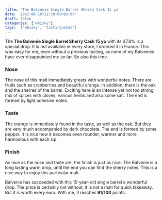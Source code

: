 ```yaml
---
title: 'The Balvenie Single Barrel Sherry Cask 15 yo'
date: '2022-08-19T22:30:00+02:00'
draft: false
categories: ['whisky']
tags:  ['whisky', 'tastingnotes']
---
```


The **The Balvenie Single Barrel Sherry Cask 15 yo** with its 47.8% is a special drop. It is not available in every store, I ordered it in France. This was easy for me, even without a previous tasting, as none of my Balvenies have ever disappointed me so far. So also this time.

### Nose

The nose of this malt immediately greets with wonderful notes. There are fruits such as cranberries and beautiful orange. In addition, there is the oak and the sherres of the barrel. Exciting here is an intense yet not too strong mix of spices with cloves, various herbs and also some salt. The end is formed by light adhesive notes.

### Taste

The orange is immediately found in the taste, as well as the oak. But they are very much accompanied by dark chocolate. The end is formed by some pepper. It is nice how it becomes even rounder, warmer and more harmonious with each sip.

### Finish

As nice as the nose and taste are, the finish is just as nice. The Balvenie is a long lasting warm drop, until the end you can find the sherry notes. This is a nice way to enjoy this particular malt.

Balvenie has succeeded with this 15-year-old single barrel a wonderful drop. The price is certainly not without, it is not a malt for quick takeaway. But it is worth every euro. With me, it reaches **91/100** points.
